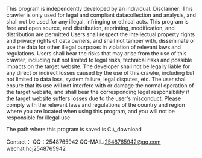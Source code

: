 This program is independently developed by an individual. 
Disclaimer:
This crawler is only used for legal and compliant datacollection and analysis, and shall not be used for any illegal, infringing or ethical acts.
This program is free and open source, and distribution, reprinting, modification, and distribution are permitted
Users shall respect the intellectual property rights and privacy rights of data owners, and shall not tamper with, disseminate or use the data for other illegal purposes in violation of relevant laws and regulations.
Users shall bear the risks that may arise from the use of this crawler, including but not limited to legal risks, technical risks and possible impacts on the target website.
The developer shall not be legally liable for any direct or indirect losses caused by the use of this crawler, including but not limited to data loss, system failure, legal disputes, etc.
The user shall ensure that its use will not interfere with or damage the normal operation of the target website, and shall bear the corresponding legal responsibility if the target website suffers losses due to the user's misconduct.
Please comply with the relevant laws and regulations of the country and region where you are located when using this program, and you will not be responsible for illegal use

The path where this program is saved is C:\\_download

Contact：
QQ：2548765942 
QQ-MAIL:2548765942@qq.com
wechat:hcj2548765942
